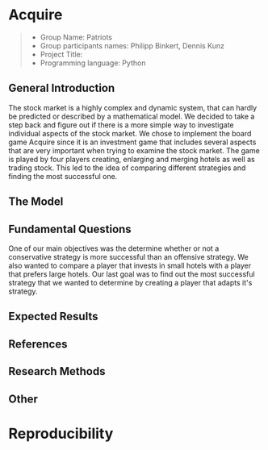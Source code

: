 # Acquire

> * Group Name: Patriots
> * Group participants names: Philipp Binkert, Dennis Kunz
> * Project Title:
> * Programming language: Python

## General Introduction
The stock market is a highly complex and dynamic system, that can hardly be predicted or described by a mathematical model. We decided to take a step back and figure out if there is a more simple way to investigate individual aspects of the stock market. We chose to implement the board game Acquire since it is an investment game that includes several aspects that are very important when trying to examine the stock market. The game is played by four players creating, enlarging and merging hotels as well as trading stock. This led to the idea of comparing different strategies and finding the most successful one.


## The Model


## Fundamental Questions
One of our main objectives was the determine whether or not a conservative strategy is more successful than an offensive strategy. We also wanted to compare a player that invests in small hotels with a player that prefers large hotels. Our last goal was to find out the most successful strategy that we wanted to determine by creating a player that adapts it's strategy.

## Expected Results

## References 


## Research Methods


## Other


# Reproducibility

